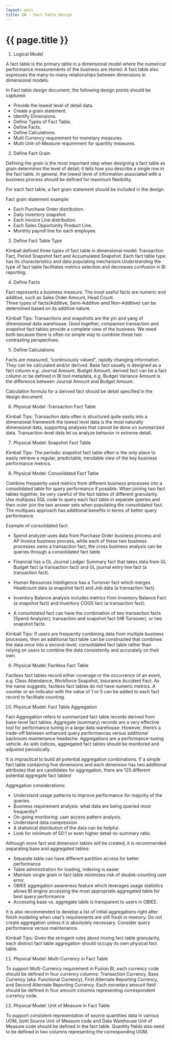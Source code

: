 ```yaml
---
layout: post
title: DW - Fact Table Design
---
```


{{ page.title }}
================

1) Logical Model

A fact table is the primary table in a dimensional model where the numerical performance measurements of the business are stored. 
A fact table also expresses the many-to-many relationships between dimensions in dimensional models.

In Fact table design document, the following design points should be captured:

- Provide the lowest level of detail data.
- Create a grain statement.
- Identify Dimensions.
- Define Types of Fact Table.
- Define Facts.
- Define Calculations.
- Multi Currency requirement for monetary measures.
- Multi Unit-of-Measure requirement for quantity measures.

2) Define Fact Grain

Defining the grain is the most important step when designing a fact table as grain determines the level of detail; it tells how you 
describe a single row in the fact table. In general, the lowest level of information associated with a business process should be 
defined for maximum flexibility.

For each fact table, a fact grain statement should be included in the design.

Fact grain statement example: 

- Each Purchase Order distribution.
- Daily inventory snapshot.
- Each Invoice Line distribution.
- Each Sales Opportunity Product Line.
- Monthly payroll line for each employee.

3) Define Fact Table Type

Kimball defined three types of fact table in dimensional model: Transaction Fact, Period Snapshot fact and Accumulated Snapshot. 
Each fact table type has its characteristics and data populating mechanism.Understanding the type of fact table facilitates metrics 
selection and decreases confusion in BI reporting.

4) Define Facts

Fact represents a business measure. The most useful facts are numeric and additive, such as Sales Order Amount, Head Count.  
Three types of facts(Additive, Semi-Additive amd Non-Additive) can be determined based on its additive nature.

Kimball Tips: Transactions and snapshots are the yin and yang of dimensional data warehouse. Used together, companion transaction and 
snapshot fact tables provide a complete view of the business. We need both because there is often no simple way to combine these two 
contrasting perspectives.

5) Define Calculations

Facts are measured, “continuously valued”, rapidly changing information. They can be calculated and/or derived. Base fact usually is 
designed as a fact column e.g. Journal Amount, Budget Amount, derived fact can be a fact column or be defined in BI tool metadata, 
e.g. Budget Variance Amount is the difference between Journal Amount and Budget Amount.

Calculation formula for a derived fact should be detail specified in the design document.

6) Physical Model :Transaction Fact Table

Kimball Tips: Transaction data often is structured quite easily into a dimensional framework the lowest level data is the most 
naturally dimensional data, supporting analyses that cannot be done on summarized data. Transaction-level data let us analyze behavior 
in extreme detail.

7) Physical Model: Snapshot Fact Table

Kimball Tips: The periodic snapshot fact table often is the only place to easily retrieve a regular, predictable, trendable view 
of the key business performance metrics.

8) Physical Model: Consolidated Fact Table

Combine frequently used metrics from different business processes into a consolidated table for query performance if possible. 
When joining two fact tables together, be very careful of the fact tables of different granularity. Use multipass SQL code to 
query each fact table in separate queries and then outer join the two answer sets when populating the consolidated fact. 
The multipass approach has additional benefits in terms of better query performance.

Example of consolidated fact: 

- Spend analyzer uses data from Purchase Order business process and AP Invoice business process, while each of these two business 
processes owns a transaction fact, the cross business analysis can be queries through a consolidated fact table. 

- Financial has a GL Journal Ledger Summary fact that takes data from GL Budget fact (a transaction fact) and GL journal entry line 
fact (a transaction fact).

- Human Resources Intelligence has a Turnover fact which merges Headcount data (a snapshot fact) and Job data (a transaction fact). 

- Inventory Balance analysis includes metrics from Inventory Balance Fact (a snapshot fact) and Inventory COGS fact (a transaction fact). 

- A consolidated fact can have the combination of two transaction facts (Spend Analyzer), transaction and snapshot fact (HR Turnover), 
or two snapshot facts. 

Kimball Tips: If users are frequently combining data from multiple business processes, then an additional fact table can be constructed 
that combines the data once into a second-level, consolidated fact table rather than relying on users to combine the data consistently
and accurately on their own.

9) Physical Model: Factless Fact Table

Factless fact tables record either coverage or the occurrence of an event, e.g. Class Attendance, Workforce Snapshot, 
Insurance Accident Fact. As the name suggests, factless fact tables do not have numeric metrics. A counter or an indicator with the 
value of 1 or 0 can be added to each fact record to facilitate counting.

10) Physical Model: Fact Table Aggregation

Fact Aggregation refers to summarized fact table records derived from base-level fact tables. Aggregate (summary) records are a 
very effective tool for performance tuning in a large data warehouse. However, there’s a trade-off between enhanced query performances 
versus additional backroom maintenance headache. Aggregations are a performance-tuning vehicle. As with indices, aggregated 
fact tables should be monitored and adjusted periodically.

It is impractical to build all potential aggregation combinations. If a simple fact table containing five dimensions and each 
dimension has two additional attributes that are candidates for aggregation, there are 125 different potential aggregate fact tables!

Aggregation considerations:

- Understand usage patterns to improve performance for majority of the queries.
- Business requirement analysis: what data are being queried most frequently?
- On-going monitoring: user access pattern analysis.
- Understand data compression
- A statistical distribution of the data can be helpful.
- Look for minimum of 50:1 or even higher detail-to-summary ratio.

Although more fact and dimension tables will be created, it is recommended separating base and aggregated tables:

- Separate table can have different partition access for better performance
- Table administration for loading, indexing is easier
- Maintain single grain in fact table minimizes risk of double-counting user error.
- OBIEE aggregation awareness feature which leverages usage statistics allows BI engine accessing the most appropriate aggregated 
table for best query performance
- Accessing base vs. aggregate table is transparent to users in OBIEE.

It is also recommended to develop a list of initial aggregations right after finish modeling when user’s requirements are still fresh
in memory. Do not create aggregation unless it is absolutely necessary. Consider query performance versus maintenance.

Kimball Tips: Given the stringent rules about mixing fact table granularity, each distinct fact table aggregation should occupy its 
own physical fact table.

11) Physical Model: Multi-Currency in Fact Table

To support Multi-Currency requirement in Fusion BI, each currency code should be defined in four currency columns: Transaction Currency,
Base Currency (aka. Functional Currency), First Alternate Reporting Currency, and Second Alternate Reporting Currency. Each monetary 
amount field should be defined in four amount columns representing correspondent currency code.

12) Physical Model: Unit of Measure in Fact Table

To support consistent representation of source quantities data in various UOM, both Source Unit of Measure code and Data Warehouse 
Unit of Measure code should be defined in the fact table. Quantity fields also need to be defined in two columns representing the 
corresponding UOM. 
